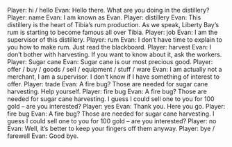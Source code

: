 Player: hi / hello
Evan: Hello there. What are you doing in the distillery?
Player: name
Evan: I am known as Evan.
Player: distillery
Evan: This distillery is the heart of Tibia’s rum production. As we speak, Liberty Bay’s rum is starting to become famous all over Tibia.
Player: job
Evan: I am the supervisor of this distillery.
Player: rum
Evan: I don’t have time to explain to you how to make rum. Just read the blackboard.
Player: harvest
Evan: I don’t bother with harvesting. If you want to know about it, ask the workers.
Player: Sugar cane
Evan: Sugar cane is our most precious good.
Player: offer / buy / goods / sell / equipment / stuff / ware
Evan: I am actually not a merchant, I am a supervisor. I don’t know if I have something of interest to offer.
Player: trade
Evan: A fire bug? Those are needed for sugar cane harvesting. Help yourself.
Player: fire bug
Evan: A fire bug? Those are needed for sugar cane harvesting. I guess I could sell one to you for 100 gold – are you interested?
Player: yes
Evan: Thank you. Here you go.
Player: fire bug
Evan: A fire bug? Those are needed for sugar cane harvesting. I guess I could sell one to you for 100 gold – are you interested?
Player: no
Evan: Well, it’s better to keep your fingers off them anyway.
Player: bye / farewell
Evan: Good bye.